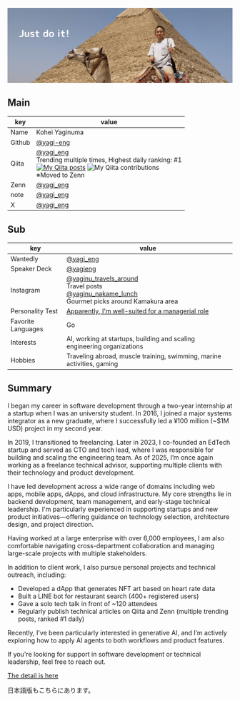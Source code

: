 ![](https://github.com/yagi-eng/yagi-eng/blob/master/img/just-do-it.png?raw=true)

## Main
|  key  |  value  |
| ---- | ---- |
|  Name  |  Kohei Yaginuma  |
|  Github  |  [@yagi-eng](https://github.com/yagi-eng)  |
|  Qiita  |  [@yagi_eng](https://qiita.com/yagi_eng)<br>Trending multiple times, Highest daily ranking: #1<br>[![My Qiita posts](https://qiita-badge.apiapi.app/s/yagi_eng/posts.svg)](http://qiita.com/yagi_eng) ![My Qiita contributions](https://qiita-badge.apiapi.app/s/yagi_eng/contributions.svg)<br>※Moved to Zenn  |
|  Zenn  |  [@yagi_eng](https://zenn.dev/yagi_eng/books)  |
|  note  |  [@yagi_eng](https://note.com/yagi_eng) |
|  X  |  [@yagi_eng](https://x.com/yagi_eng)  |

## Sub
|  key  |  value  |
| ---- | ---- |
| Wantedly | [@yagi_eng](https://www.wantedly.com/id/yagi_eng) |
| Speaker Deck | [@yagieng](https://speakerdeck.com/yagieng) |
| Instagram | [@yaginu_travels_around](https://www.instagram.com/yaginu_travels_around/)<br>Travel posts<br>[@yaginu_nakame_lunch](https://www.instagram.com/yaginu_nakame_lunch/)<br>Gourmet picks around Kamakura area |
| Personality Test | [Apparently, I'm well-suited for a managerial role](https://16test.uranaino.net/udata/cINlVQHf3OkU6jlTtw7j) |
| Favorite Languages | Go |
| Interests | AI, working at startups, building and scaling engineering organizations |
| Hobbies | Traveling abroad, muscle training, swimming, marine activities, gaming |


## Summary
I began my career in software development through a two-year internship at a startup when I was an university student.
In 2016, I joined a major systems integrator as a new graduate, where I successfully led a ¥100 million (~$1M USD) project in my second year.

In 2019, I transitioned to freelancing. Later in 2023, I co-founded an EdTech startup and served as CTO and tech lead, where I was responsible for building and scaling the engineering team.
As of 2025, I’m once again working as a freelance technical advisor, supporting multiple clients with their technology and product development.

I have led development across a wide range of domains including web apps, mobile apps, dApps, and cloud infrastructure.
My core strengths lie in backend development, team management, and early-stage technical leadership.
I'm particularly experienced in supporting startups and new product initiatives—offering guidance on technology selection, architecture design, and project direction.

Having worked at a large enterprise with over 6,000 employees, I am also comfortable navigating cross-department collaboration and managing large-scale projects with multiple stakeholders.

In addition to client work, I also pursue personal projects and technical outreach, including:

- Developed a dApp that generates NFT art based on heart rate data
- Built a LINE bot for restaurant search (400+ registered users)
- Gave a solo tech talk in front of ~120 attendees
- Regularly publish technical articles on Qiita and Zenn (multiple trending posts, ranked #1 daily)

Recently, I've been particularly interested in generative AI, and I’m actively exploring how to apply AI agents to both workflows and product features.

If you're looking for support in software development or technical leadership, feel free to reach out.


[The detail is here](https://yagi-eng.gitbook.io/resume/)

日本語版もこちらにあります。
